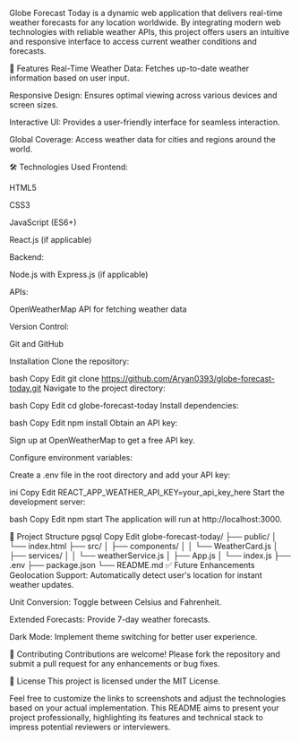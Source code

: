 Globe Forecast Today is a dynamic web application that delivers real-time weather forecasts for any location worldwide. By integrating modern web technologies with reliable weather APIs, this project offers users an intuitive and responsive interface to access current weather conditions and forecasts.

🚀 Features
Real-Time Weather Data: Fetches up-to-date weather information based on user input.

Responsive Design: Ensures optimal viewing across various devices and screen sizes.

Interactive UI: Provides a user-friendly interface for seamless interaction.

Global Coverage: Access weather data for cities and regions around the world.

🛠️ Technologies Used
Frontend:

HTML5

CSS3

JavaScript (ES6+)

React.js (if applicable)

Backend:

Node.js with Express.js (if applicable)

APIs:

OpenWeatherMap API for fetching weather data

Version Control:

Git and GitHub

 Installation
Clone the repository:

bash
Copy
Edit
git clone https://github.com/Aryan0393/globe-forecast-today.git
Navigate to the project directory:

bash
Copy
Edit
cd globe-forecast-today
Install dependencies:

bash
Copy
Edit
npm install
Obtain an API key:

Sign up at OpenWeatherMap to get a free API key.

Configure environment variables:

Create a .env file in the root directory and add your API key:

ini
Copy
Edit
REACT_APP_WEATHER_API_KEY=your_api_key_here
Start the development server:

bash
Copy
Edit
npm start
The application will run at http://localhost:3000.

📁 Project Structure
pgsql
Copy
Edit
globe-forecast-today/
├── public/
│   └── index.html
├── src/
│   ├── components/
│   │   └── WeatherCard.js
│   ├── services/
│   │   └── weatherService.js
│   ├── App.js
│   └── index.js
├── .env
├── package.json
└── README.md
✅ Future Enhancements
Geolocation Support: Automatically detect user's location for instant weather updates.

Unit Conversion: Toggle between Celsius and Fahrenheit.

Extended Forecasts: Provide 7-day weather forecasts.

Dark Mode: Implement theme switching for better user experience.

🤝 Contributing
Contributions are welcome! Please fork the repository and submit a pull request for any enhancements or bug fixes.

📄 License
This project is licensed under the MIT License.

Feel free to customize the links to screenshots and adjust the technologies based on your actual implementation. This README aims to present your project professionally, highlighting its features and technical stack to impress potential reviewers or interviewers.
